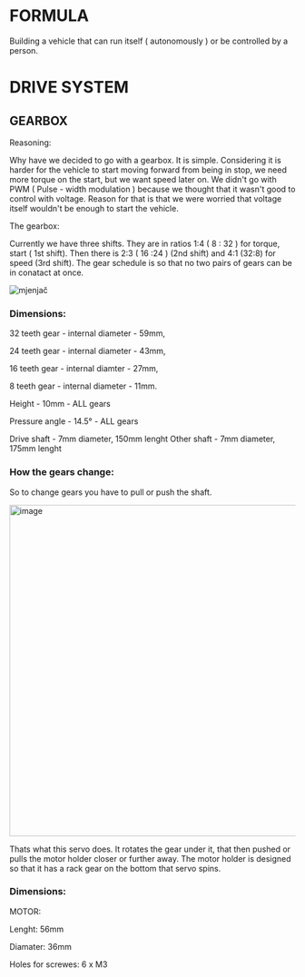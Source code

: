 # FORMULA
Building a vehicle that can run itself ( autonomously ) or be controlled by a person. 


# DRIVE SYSTEM
## GEARBOX 

Reasoning: 

Why have we decided to go with a gearbox. It is simple. Considering it is harder for the vehicle to start moving forward from being in stop, we need more torque on the start, but we want speed later on. 
We didn't go with PWM ( Pulse - width modulation ) because we thought that it wasn't good to control with voltage. Reason for that is that we were worried that voltage itself wouldn't be enough to start the vehicle.

The gearbox:

Currently we have three shifts. They are in ratios 1:4 ( 8 : 32 ) for torque, start ( 1st shift). Then there is  2:3 ( 16 :24 ) (2nd shift) and 4:1 (32:8) for speed (3rd shift). The gear schedule is so that no two pairs of gears can be in conatact at once. 

![mjenjač](https://github.com/user-attachments/assets/645c8922-8318-4c6a-a98d-ce6201f7d89e)

### Dimensions: 

32 teeth gear - internal diameter - 59mm,

24 teeth gear - internal diameter - 43mm,

16 teeth gear - internal diamter - 27mm,

8 teeth gear - internal diameter - 11mm.

Height - 10mm - ALL gears

Pressure angle - 14.5°  - ALL gears



Drive shaft - 7mm diameter, 150mm lenght
Other shaft - 7mm diameter, 175mm lenght

### How the gears change: 

So to change gears you have to pull or push the shaft.

<img width="670" height="584" alt="image" src="https://github.com/user-attachments/assets/d9214cad-f9ce-4bd1-8713-ced882b1cc64" />

Thats what this servo does. It rotates the gear under it, that then pushed or pulls the motor holder closer or further away. The motor holder is designed so that it has a rack gear on the bottom that servo spins. 




### Dimensions: 

MOTOR:

Lenght: 56mm

Diamater: 36mm

Holes for screwes: 6 x M3


